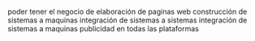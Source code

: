 poder tener el negocio de elaboración de paginas web 
construcción de sistemas a maquinas
integración de sistemas a sistemas
integración de sistemas a maquinas
publicidad en todas las plataformas
